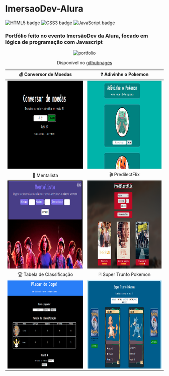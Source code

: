 # ImersaoDev-Alura

![HTML5 badge](https://img.shields.io/badge/-HTML5-E34F26?style=flat-square&logo=HTML5&logoColor=white)
![CSS3 badge](https://img.shields.io/badge/-CSS3-1572B6?style=flat-square&logo=CSS3&logoColor=white)
![JavaScript badge](https://img.shields.io/badge/-JavaScript-F29400?style=flat-square&logo=javascript&logoColor=white)


### Portfólio feito no evento ImersãoDev da Alura, focado em lógica de programação com Javascript

<p align="center"> 
  <img alt="portfolio" src="images/certificard.gif"/>
</p>
<p align="center">Disponível no <a href="https://tiagobpires.github.io/ImersaoDev-Alura/">githubpages</a></p>

💰 Conversor de Moedas   | ❓ Adivinhe o Pokemon
:----------: | :----------:
<img alt="conversor-moedas" src="images/conversor-moedas.png" width="490px" height="280px"/> | <img alt="adivinhe-pokemon" src="images/adivinhe-pokemon.png" width="490px" height="280px"/>
🔮 Mentalista  |  🎬 PredilectFlix
<img alt="mentalista" src="images/mentalista.png" width="490px" height="280px"/> | <img alt="predilectflix" src="images/predilect-flix.png" width="490px" height="280px"/>
🏆 Tabela de Classificação  |  🃏 Super Trunfo Pokemon
<img alt="tabela-classificacao" src="images/tabela-classificacao.png" width="490px" height="280px"/> | <img alt="supertrunfo-pokemon" src="images/supertrunfo-pokemon.png" width="490px" height="280px"/>
